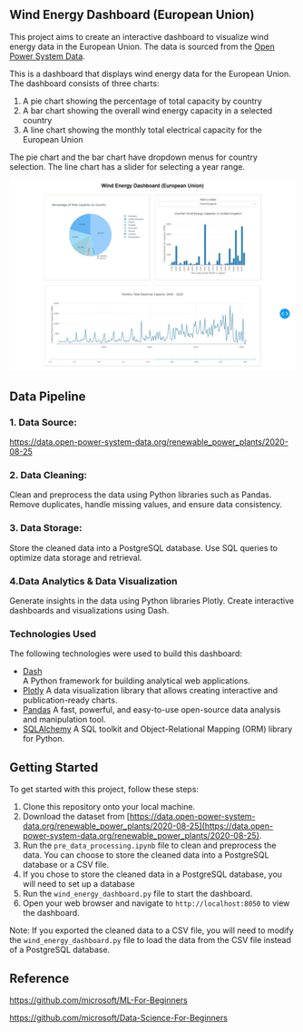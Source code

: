 ## Wind Energy Dashboard (European Union)

This project aims to create an interactive dashboard to visualize wind energy data in the European Union. The data is sourced from the [Open Power System Data](https://data.open-power-system-data.org/renewable_power_plants/2020-08-25).


This is a dashboard that displays wind energy data for the European Union. The dashboard consists of three charts:

1. A pie chart showing the percentage of total capacity by country
2. A bar chart showing the overall wind energy capacity in a selected country
3. A line chart showing the monthly total electrical capacity for the European Union

The pie chart and the bar chart have dropdown menus for country selection. The line chart has a slider for selecting a year range.

![Screenshot](Screenshot.jpeg)


## Data Pipeline

### 1. Data Source:
https://data.open-power-system-data.org/renewable_power_plants/2020-08-25

### 2. Data Cleaning:
Clean and preprocess the data using Python libraries such as Pandas. Remove duplicates, handle missing values, and ensure data consistency.

### 3. Data Storage:
Store the cleaned data into a PostgreSQL database. Use SQL queries to optimize data storage and retrieval.

### 4.Data Analytics & Data Visualization
Generate insights in the data using Python libraries Plotly. Create interactive dashboards and visualizations using Dash.

### Technologies Used

The following technologies were used to build this dashboard:

- [Dash](https://plotly.com/dash/)  
  A Python framework for building analytical web applications.
- [Plotly](https://plotly.com/) 
  A data visualization library that allows creating interactive and publication-ready charts.
- [Pandas](https://pandas.pydata.org/)
  A fast, powerful, and easy-to-use open-source data analysis and manipulation tool.
- [SQLAlchemy](https://www.sqlalchemy.org/)
  A SQL toolkit and Object-Relational Mapping (ORM) library for Python.

## Getting Started

To get started with this project, follow these steps:

1. Clone this repository onto your local machine.
2. Download the dataset from [https://data.open-power-system-data.org/renewable_power_plants/2020-08-25](https://data.open-power-system-data.org/renewable_power_plants/2020-08-25).
3. Run the `pre_data_processing.ipynb` file to clean and preprocess the data. You can choose to store the cleaned data into a PostgreSQL database or a CSV file.
4. If you chose to store the cleaned data in a PostgreSQL database, you will need to set up a database
5. Run the `wind_energy_dashboard.py` file to start the dashboard.
6. Open your web browser and navigate to `http://localhost:8050` to view the dashboard.

Note: 
If you exported the cleaned data to a CSV file, you will need to modify the `wind_energy_dashboard.py` file to load the data from the CSV file instead of a PostgreSQL database.

## Reference
https://github.com/microsoft/ML-For-Beginners

https://github.com/microsoft/Data-Science-For-Beginners
